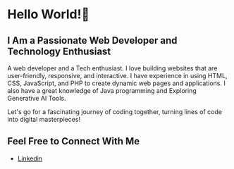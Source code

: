 <h1>Hello World!👋</h1>
<h2>I Am a Passionate Web Developer and Technology Enthusiast</h2>
<p>A web developer and a Tech enthusiast. I love building websites that are user-friendly, responsive, and interactive. I have experience in using HTML, CSS, JavaScript, and PHP to create dynamic web pages and applications. I also have a great knowledge of Java programming and Exploring Generative AI Tools.</p>
<p>Let's go for a fascinating journey of coding together, turning lines of code into digital masterpieces!</p>
<h2>Feel Free to Connect With Me</h2>
<ul>
    <li><a href="https://www.linkedin.com/in/safalya-kumbhare-4b5a9027b/">Linkedin</a></li>
</ul>
